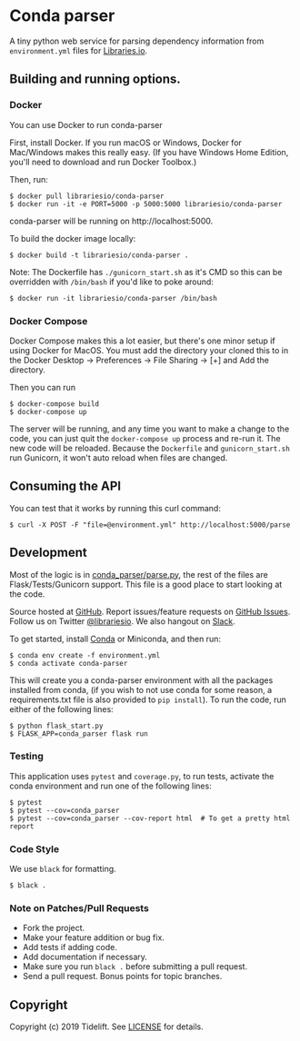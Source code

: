 # Conda parser

A tiny python web service for parsing dependency information from `environment.yml` files for [Libraries.io](https://libraries.io).

## Building and running options.

### Docker

You can use Docker to run conda-parser

First, install Docker. If you run macOS or Windows, Docker for Mac/Windows makes this really easy. (If you have Windows Home Edition, you'll need to download and run Docker Toolbox.)

Then, run:

    $ docker pull librariesio/conda-parser
    $ docker run -it -e PORT=5000 -p 5000:5000 librariesio/conda-parser

conda-parser will be running on http://localhost:5000.

To build the docker image locally:

    $ docker build -t librariesio/conda-parser .

Note: The Dockerfile has `./gunicorn_start.sh` as it's CMD so this can be overridden with `/bin/bash` if you'd like to poke around:

    $ docker run -it librariesio/conda-parser /bin/bash

### Docker Compose

Docker Compose makes this a lot easier, but there's one minor setup if using Docker for MacOS.
You must add the directory your cloned this to in the Docker Desktop -> Preferences -> File Sharing -> [+]  and Add the directory.

Then you can run

    $ docker-compose build
    $ docker-compose up

The server will be running, and any time you want to make a change to the code, you can just quit the `docker-compose up` process and re-run it. The new code will be reloaded. Because the `Dockerfile` and `gunicorn_start.sh` run Gunicorn, it won't auto reload when files are changed.

## Consuming the API

You can test that it works by running this curl command:

    $ curl -X POST -F "file=@environment.yml" http://localhost:5000/parse

## Development

Most of the logic is in [conda_parser/parse.py](conda_parser/parse.py), the rest of the files are Flask/Tests/Gunicorn support. This file is a good place to start looking at the code.

Source hosted at [GitHub](http://github.com/librariesio/conda-parser).
Report issues/feature requests on [GitHub Issues](http://github.com/librariesio/conda-parser/issues). Follow us on Twitter [@librariesio](https://twitter.com/librariesio). We also hangout on [Slack](http://slack.libraries.io).

To get started, install [Conda](https://docs.conda.io/projects/conda/en/latest/user-guide/install/index.html) or Miniconda, and then run:

    $ conda env create -f environment.yml
    $ conda activate conda-parser

This will create you a conda-parser environment with all the packages installed from conda, (if you wish to not use conda for some reason, a requirements.txt file is also provided to `pip install`). To run the code, run either of the following lines:

    $ python flask_start.py
    $ FLASK_APP=conda_parser flask run

### Testing

This application uses `pytest` and `coverage.py`, to run tests, activate the conda environment and run one of the following lines:

    $ pytest
    $ pytest --cov=conda_parser
    $ pytest --cov=conda_parser --cov-report html  # To get a pretty html report


### Code Style

We use `black` for formatting. 

    $ black .

### Note on Patches/Pull Requests

 * Fork the project.
 * Make your feature addition or bug fix.
 * Add tests if adding code.
 * Add documentation if necessary.
 * Make sure you run `black .` before submitting a pull request.
 * Send a pull request. Bonus points for topic branches.

## Copyright

Copyright (c) 2019 Tidelift. See [LICENSE](https://github.com/librariesio/conda-parser/blob/master/LICENSE) for details.
